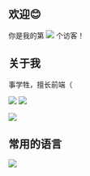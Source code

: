 ## 欢迎😊

你是我的第
![](https://moe-counter-vercel-suswhw.vercel.app/get/@suswhw?theme=rule34)
个访客！

## 关于我

事学牲，擅长前端（

![](https://stats.justsong.cn/api/github?username=SuSWhW)
![](https://stats.justsong.cn/api/bilibili/?id=487189150)

![](https://github-readme-stats-suswhw.vercel.app/api?username=SuSWhW&show_icons=true)

## 常用的语言

![](https://github-readme-stats-suswhw.vercel.app/api/top-langs/?username=SuSWhW&layout=compact)
